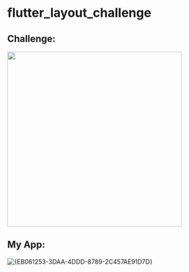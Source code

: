 # flutter_layout_challenge
## Challenge: 
<img src="https://github.com/user-attachments/assets/05ddd489-e450-45f7-b41a-1357a47941da" width="400px">

## My App: 
![{EB061253-3DAA-4DDD-8789-2C457AE91D7D}](https://github.com/user-attachments/assets/b15c3ad0-2611-4e82-a0d1-ccc5aac27d67)
